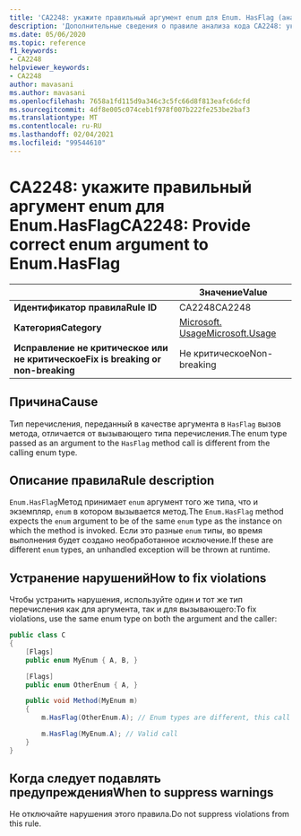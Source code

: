 ```yaml
---
title: 'CA2248: укажите правильный аргумент enum для Enum. HasFlag (анализ кода)'
description: 'Дополнительные сведения о правиле анализа кода CA2248: укажите правильный аргумент enum для Enum. HasFlag'
ms.date: 05/06/2020
ms.topic: reference
f1_keywords:
- CA2248
helpviewer_keywords:
- CA2248
author: mavasani
ms.author: mavasani
ms.openlocfilehash: 7658a1fd115d9a346c3c5fc66d8f813eafc6dcfd
ms.sourcegitcommit: 4df8e005c074ceb1f978f007b222fe253be2baf3
ms.translationtype: MT
ms.contentlocale: ru-RU
ms.lasthandoff: 02/04/2021
ms.locfileid: "99544610"
---
```

# <a name="ca2248-provide-correct-enum-argument-to-enumhasflag"></a><span data-ttu-id="178df-103">CA2248: укажите правильный аргумент enum для Enum.HasFlag</span><span class="sxs-lookup"><span data-stu-id="178df-103">CA2248: Provide correct enum argument to Enum.HasFlag</span></span>

| | <span data-ttu-id="178df-104">Значение</span><span class="sxs-lookup"><span data-stu-id="178df-104">Value</span></span> |
|-|-|
| <span data-ttu-id="178df-105">**Идентификатор правила**</span><span class="sxs-lookup"><span data-stu-id="178df-105">**Rule ID**</span></span> |<span data-ttu-id="178df-106">CA2248</span><span class="sxs-lookup"><span data-stu-id="178df-106">CA2248</span></span>|
| <span data-ttu-id="178df-107">**Категория**</span><span class="sxs-lookup"><span data-stu-id="178df-107">**Category**</span></span> |[<span data-ttu-id="178df-108">Microsoft. Usage</span><span class="sxs-lookup"><span data-stu-id="178df-108">Microsoft.Usage</span></span>](usage-warnings.md)|
| <span data-ttu-id="178df-109">**Исправление не критическое или не критическое**</span><span class="sxs-lookup"><span data-stu-id="178df-109">**Fix is breaking or non-breaking**</span></span> |<span data-ttu-id="178df-110">Не критическое</span><span class="sxs-lookup"><span data-stu-id="178df-110">Non-breaking</span></span>|

## <a name="cause"></a><span data-ttu-id="178df-111">Причина</span><span class="sxs-lookup"><span data-stu-id="178df-111">Cause</span></span>

<span data-ttu-id="178df-112">Тип перечисления, переданный в качестве аргумента в `HasFlag` вызов метода, отличается от вызывающего типа перечисления.</span><span class="sxs-lookup"><span data-stu-id="178df-112">The enum type passed as an argument to the `HasFlag` method call is different from the calling enum type.</span></span>

## <a name="rule-description"></a><span data-ttu-id="178df-113">Описание правила</span><span class="sxs-lookup"><span data-stu-id="178df-113">Rule description</span></span>

<span data-ttu-id="178df-114">`Enum.HasFlag`Метод принимает `enum` аргумент того же типа, что и экземпляр, `enum` в котором вызывается метод.</span><span class="sxs-lookup"><span data-stu-id="178df-114">The `Enum.HasFlag` method expects the `enum` argument to be of the same `enum` type as the instance on which the method is invoked.</span></span> <span data-ttu-id="178df-115">Если это разные `enum` типы, во время выполнения будет создано необработанное исключение.</span><span class="sxs-lookup"><span data-stu-id="178df-115">If these are different `enum` types, an unhandled exception will be thrown at runtime.</span></span>

## <a name="how-to-fix-violations"></a><span data-ttu-id="178df-116">Устранение нарушений</span><span class="sxs-lookup"><span data-stu-id="178df-116">How to fix violations</span></span>

<span data-ttu-id="178df-117">Чтобы устранить нарушения, используйте один и тот же тип перечисления как для аргумента, так и для вызывающего:</span><span class="sxs-lookup"><span data-stu-id="178df-117">To fix violations, use the same enum type on both the argument and the caller:</span></span>

```csharp
public class C
{
    [Flags]
    public enum MyEnum { A, B, }

    [Flags]
    public enum OtherEnum { A, }

    public void Method(MyEnum m)
    {
        m.HasFlag(OtherEnum.A); // Enum types are different, this call will cause an `ArgumentException` to be thrown at runtime

        m.HasFlag(MyEnum.A); // Valid call
    }
}
```

## <a name="when-to-suppress-warnings"></a><span data-ttu-id="178df-118">Когда следует подавлять предупреждения</span><span class="sxs-lookup"><span data-stu-id="178df-118">When to suppress warnings</span></span>

<span data-ttu-id="178df-119">Не отключайте нарушения этого правила.</span><span class="sxs-lookup"><span data-stu-id="178df-119">Do not suppress violations from this rule.</span></span>
